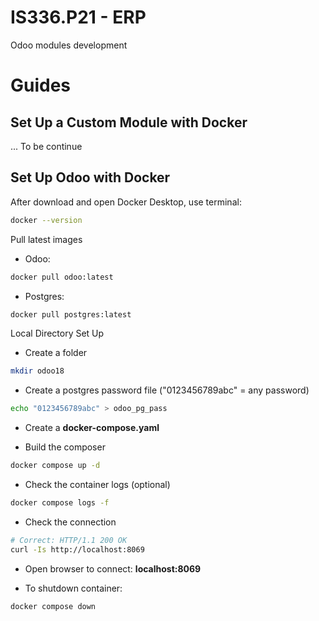 # IS336.P21 - ERP
Odoo modules development

# Guides
## Set Up a Custom Module with Docker
... To be continue

## Set Up Odoo with Docker
After download and open Docker Desktop, use terminal:

```sh
docker --version
```

Pull latest images
- Odoo: 
```sh
docker pull odoo:latest
```

- Postgres: 
```sh
docker pull postgres:latest
```
Local Directory Set Up
- Create a folder

```sh
mkdir odoo18
```

- Create a postgres password file ("0123456789abc" = any password)
```sh
echo "0123456789abc" > odoo_pg_pass
```

- Create a <b>docker-compose.yaml</b>

- Build the composer
```sh
docker compose up -d
```
- Check the container logs (optional)
```sh
docker compose logs -f
```
- Check the connection
```sh
# Correct: HTTP/1.1 200 OK
curl -Is http://localhost:8069
```
- Open browser to connect: <b>localhost:8069</b>

- To shutdown container:
```sh
docker compose down
```

